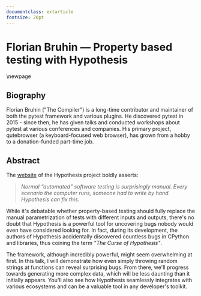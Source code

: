 ```yaml
---
documentclass: extarticle
fontsize: 20pt
---
```


# Florian Bruhin — Property based testing with Hypothesis

\newpage

## Biography

Florian Bruhin ("The Compiler") is a long-time contributor and maintainer of
both the pytest framework and various plugins. He discovered pytest in 2015 -
since then, he has given talks and conducted workshops about pytest at various
conferences and companies. His primary project, qutebrowser (a keyboard-focused
web browser), has grown from a hobby to a donation-funded part-time job.

## Abstract

The [website](https://hypothesis.works) of the Hypothesis project boldly asserts:

> *Normal “automated” software testing is surprisingly manual. Every scenario the computer runs, someone had to write by hand. Hypothesis can fix this.*

While it's debatable whether property-based testing should fully replace the manual parametrization of tests with different inputs and outputs, there's no doubt that Hypothesis is a powerful tool for uncovering bugs nobody would even have considered looking for. In fact, during its development, the authors of Hypothesis accidentally discovered countless bugs in CPython and libraries, thus coining the term *"The Curse of Hypothesis"*.

The framework, although incredibly powerful, might seem overwhelming at first. In this talk, I will demonstrate how even simply throwing random strings at functions can reveal surprising bugs. From there, we'll progress towards generating more complex data, which will be less daunting than it initially appears. You'll also see how Hypothesis seamlessly integrates with various ecosystems and can be a valuable tool in any developer's toolkit.
